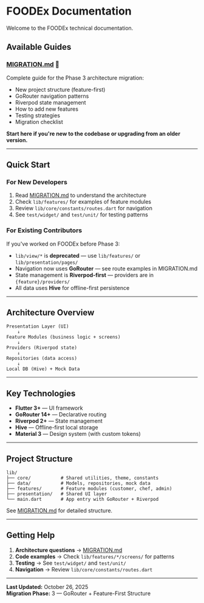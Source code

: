 # FOODEx Documentation

Welcome to the FOODEx technical documentation.

## Available Guides

### [MIGRATION.md](./MIGRATION.md) 🔄
Complete guide for the Phase 3 architecture migration:
- New project structure (feature-first)
- GoRouter navigation patterns
- Riverpod state management
- How to add new features
- Testing strategies
- Migration checklist

**Start here if you're new to the codebase or upgrading from an older version.**

---

## Quick Start

### For New Developers

1. Read [MIGRATION.md](./MIGRATION.md) to understand the architecture
2. Check `lib/features/` for examples of feature modules
3. Review `lib/core/constants/routes.dart` for navigation
4. See `test/widget/` and `test/unit/` for testing patterns

### For Existing Contributors

If you've worked on FOODEx before Phase 3:
- `lib/view/*` is **deprecated** — use `lib/features/` or `lib/presentation/pages/`
- Navigation now uses **GoRouter** — see route examples in MIGRATION.md
- State management is **Riverpod-first** — providers are in `{feature}/providers/`
- All data uses **Hive** for offline-first persistence

---

## Architecture Overview

```
Presentation Layer (UI)
    ↓
Feature Modules (business logic + screens)
    ↓
Providers (Riverpod state)
    ↓
Repositories (data access)
    ↓
Local DB (Hive) + Mock Data
```

---

## Key Technologies

- **Flutter 3+** — UI framework
- **GoRouter 14+** — Declarative routing
- **Riverpod 2+** — State management
- **Hive** — Offline-first local storage
- **Material 3** — Design system (with custom tokens)

---

## Project Structure

```
lib/
├── core/           # Shared utilities, theme, constants
├── data/           # Models, repositories, mock data
├── features/       # Feature modules (customer, chef, admin)
├── presentation/   # Shared UI layer
└── main.dart       # App entry with GoRouter + Riverpod
```

See [MIGRATION.md](./MIGRATION.md) for detailed structure.

---

## Getting Help

1. **Architecture questions** → [MIGRATION.md](./MIGRATION.md)
2. **Code examples** → Check `lib/features/*/screens/` for patterns
3. **Testing** → See `test/widget/` and `test/unit/`
4. **Navigation** → Review `lib/core/constants/routes.dart`

---

**Last Updated:** October 26, 2025  
**Migration Phase:** 3 — GoRouter + Feature-First Structure
